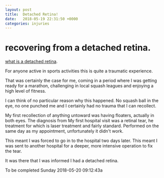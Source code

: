 ```yaml
---
layout: post
title:  Detached Retina!
date:   2018-05-19 22:31:50 +0000
categories: injuries
---
```



# recovering from a detached retina.
[what is a detached retina](https://www.nhs.uk/conditions/detached-retina-retinal-detachment/).

For anyone active in sports activities this is quite a traumatic experience.

That was certainly the case for me, coming in a period where I was getting ready for a marathon, challenging in local squash leagues and enjoying a high level of fitness.

I can think of no particular reason why this happened. No squash ball in the eye, no one punched me and I certainly had no trauma that I can recollect.

My first recollection of anything untoward was having floaters, actually in both eyes.
The diagnosis from  My first hospital visit was a retinal tear, he treatment for which is laser treatment and fairly standard.
Performed on the same day as my appointment, unfortunately it didn't work.

This meant I was forced to go in to the hospital two days later. This meant I was sent to another hospital for a deeper, more intensive operation to fix the tear.

It was there that I was informed I had a detached retina.

To be completed Sunday 2018-05-20 09:12:43a

